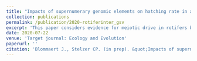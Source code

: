 ```yaml
---
title: "Impacts of supernumerary genomic elements on hatching rate in a rotifer and implications for meiotic drive"
collection: publications
permalink: /publication/2020-rotiferinter_gsv
excerpt: 'This paper considers evidence for meiotic drive in rotifers by estimating proportions of genome sizes in haploid male rotifers and their eggs, compared to expected GS proportions in the absence of drive..'
date: 2020-07-22
venue: 'Target journal: Ecology and Evolution'
paperurl: ''
citation: 'Blommaert J., Stelzer CP. (in prep). &quot;Impacts of supernumerary genomic elements on hatching rate in a rotifer and implications for meiotic drive .&quot; <i></i>'
---
```


